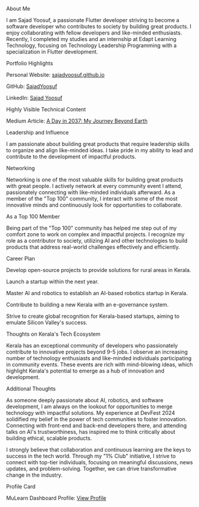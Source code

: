 About Me

I am Sajad Yoosuf, a passionate Flutter developer striving to become a software developer who contributes to society by building great products. I enjoy collaborating with fellow developers and like-minded enthusiasts. Recently, I completed my studies and an internship at Edapt Learning Technology, focusing on Technology Leadership Programming with a specialization in Flutter development.

Portfolio Highlights

Personal Website: [sajadyoosuf.github.io](https://sajadyoosuf.github.io/)

GitHub: [SajadYoosuf](https://github.com/SajadYoosuf)

LinkedIn: [Sajad Yoosuf](https://www.linkedin.com/in/SajadYoosuf/)

Highly Visible Technical Content

Medium Article: [A Day in 2037: My Journey Beyond Earth](https://medium.com/@sajadyoosuf24/a-day-in-2037-my-journey-beyond-earth-27ed05044bb3)

Leadership and Influence

I am passionate about building great products that require leadership skills to organize and align like-minded ideas. I take pride in my ability to lead and contribute to the development of impactful products.

Networking

Networking is one of the most valuable skills for building great products with great people. I actively network at every community event I attend, passionately connecting with like-minded individuals afterward. As a member of the "Top 100" community, I interact with some of the most innovative minds and continuously look for opportunities to collaborate.

As a Top 100 Member

Being part of the "Top 100" community has helped me step out of my comfort zone to work on complex and impactful projects. I recognize my role as a contributor to society, utilizing AI and other technologies to build products that address real-world challenges effectively and efficiently.

Career Plan

Develop open-source projects to provide solutions for rural areas in Kerala.

Launch a startup within the next year.

Master AI and robotics to establish an AI-based robotics startup in Kerala.

Contribute to building a new Kerala with an e-governance system.

Strive to create global recognition for Kerala-based startups, aiming to emulate Silicon Valley's success.

Thoughts on Kerala's Tech Ecosystem

Kerala has an exceptional community of developers who passionately contribute to innovative projects beyond 9-5 jobs. I observe an increasing number of technology enthusiasts and like-minded individuals participating in community events. These events are rich with mind-blowing ideas, which highlight Kerala's potential to emerge as a hub of innovation and development.

Additional Thoughts

As someone deeply passionate about AI, robotics, and software development, I am always on the lookout for opportunities to merge technology with impactful solutions. My experience at DevFest 2024 solidified my belief in the power of tech communities to foster innovation. Connecting with front-end and back-end developers there, and attending talks on AI's trustworthiness, has inspired me to think critically about building ethical, scalable products.

I strongly believe that collaboration and continuous learning are the keys to success in the tech world. Through my "1% Club" initiative, I strive to connect with top-tier individuals, focusing on meaningful discussions, news updates, and problem-solving. Together, we can drive transformative change in the industry.

Profile Card

MuLearn Dashboard Profile: [View Profile](https://app.mulearn.org/dashboard/profile)
